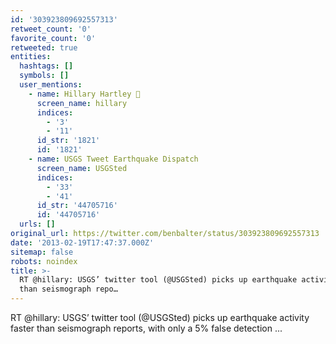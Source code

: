 ```yaml
---
id: '303923809692557313'
retweet_count: '0'
favorite_count: '0'
retweeted: true
entities:
  hashtags: []
  symbols: []
  user_mentions:
    - name: Hillary Hartley 
      screen_name: hillary
      indices:
        - '3'
        - '11'
      id_str: '1821'
      id: '1821'
    - name: USGS Tweet Earthquake Dispatch
      screen_name: USGSted
      indices:
        - '33'
        - '41'
      id_str: '44705716'
      id: '44705716'
  urls: []
original_url: https://twitter.com/benbalter/status/303923809692557313
date: '2013-02-19T17:47:37.000Z'
sitemap: false
robots: noindex
title: >-
  RT @hillary: USGS’ twitter tool (@USGSted) picks up earthquake activity faster
  than seismograph repo…
---
```


RT @hillary: USGS’ twitter tool (@USGSted) picks up earthquake activity faster than seismograph reports, with only a 5% false detection  ...